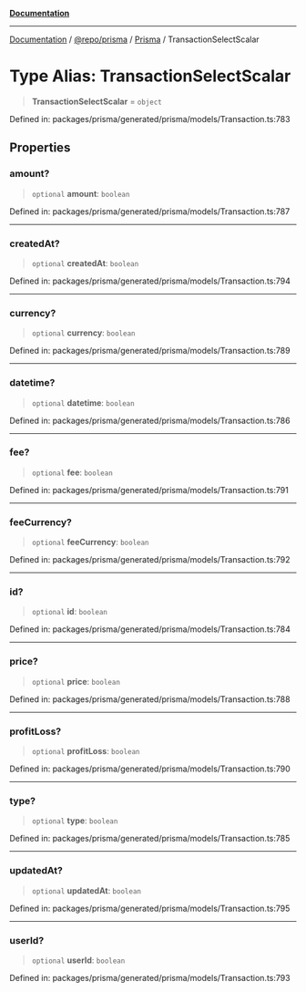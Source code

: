 [**Documentation**](../../../../../README.md)

***

[Documentation](../../../../../README.md) / [@repo/prisma](../../../README.md) / [Prisma](../README.md) / TransactionSelectScalar

# Type Alias: TransactionSelectScalar

> **TransactionSelectScalar** = `object`

Defined in: packages/prisma/generated/prisma/models/Transaction.ts:783

## Properties

### amount?

> `optional` **amount**: `boolean`

Defined in: packages/prisma/generated/prisma/models/Transaction.ts:787

***

### createdAt?

> `optional` **createdAt**: `boolean`

Defined in: packages/prisma/generated/prisma/models/Transaction.ts:794

***

### currency?

> `optional` **currency**: `boolean`

Defined in: packages/prisma/generated/prisma/models/Transaction.ts:789

***

### datetime?

> `optional` **datetime**: `boolean`

Defined in: packages/prisma/generated/prisma/models/Transaction.ts:786

***

### fee?

> `optional` **fee**: `boolean`

Defined in: packages/prisma/generated/prisma/models/Transaction.ts:791

***

### feeCurrency?

> `optional` **feeCurrency**: `boolean`

Defined in: packages/prisma/generated/prisma/models/Transaction.ts:792

***

### id?

> `optional` **id**: `boolean`

Defined in: packages/prisma/generated/prisma/models/Transaction.ts:784

***

### price?

> `optional` **price**: `boolean`

Defined in: packages/prisma/generated/prisma/models/Transaction.ts:788

***

### profitLoss?

> `optional` **profitLoss**: `boolean`

Defined in: packages/prisma/generated/prisma/models/Transaction.ts:790

***

### type?

> `optional` **type**: `boolean`

Defined in: packages/prisma/generated/prisma/models/Transaction.ts:785

***

### updatedAt?

> `optional` **updatedAt**: `boolean`

Defined in: packages/prisma/generated/prisma/models/Transaction.ts:795

***

### userId?

> `optional` **userId**: `boolean`

Defined in: packages/prisma/generated/prisma/models/Transaction.ts:793
